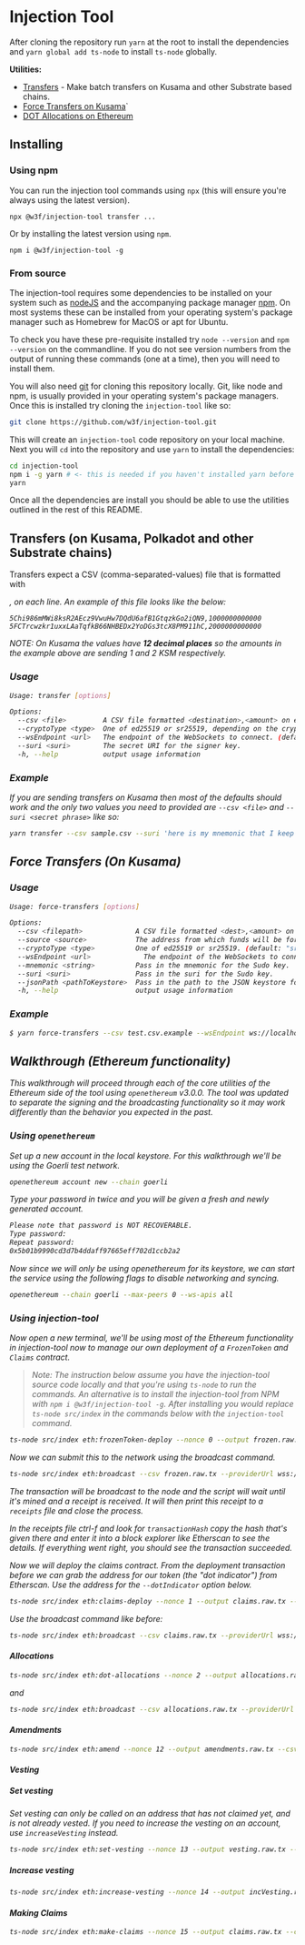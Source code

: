 # Injection Tool

After cloning the repository run `yarn` at the root to install the dependencies and `yarn global add ts-node` to install `ts-node` globally.

**Utilities:**

- [Transfers](#transfers) - Make batch transfers on Kusama and other Substrate based chains.
- [Force Transfers on Kusama](#force-transfers-on-kusama)`  
- [DOT Allocations on Ethereum](#dot-allocations-on-ethereum)

## Installing

### Using npm

You can run the injection tool commands using `npx` (this will ensure you're always using the latest version).

```
npx @w3f/injection-tool transfer ...
```

Or by installing the latest version using `npm`.

```
npm i @w3f/injection-tool -g
```

### From source

The injection-tool requires some dependencies to be installed on your system such as [nodeJS](https://nodejs.org)
and the accompanying package manager [npm](https://npmjs.org). On most systems these can be installed from your
operating system's package manager such as Homebrew for MacOS or apt for Ubuntu.

To check you have these pre-requisite installed try `node --version` and `npm --version` on the commandline. If you
do not see version numbers from the output of running these commands (one at a time), then you will need to install
them.

You will also need [git](https://git-scm.com/) for cloning this repository locally. Git, like node and npm, is
usually provided in your operating system's package managers. Once this is installed try cloning the `injection-tool`
like so:

```sh
git clone https://github.com/w3f/injection-tool.git
```

This will create an `injection-tool` code repository on your local machine. Next you will `cd` into the repository and use `yarn`
to install the dependencies:

```sh
cd injection-tool
npm i -g yarn # <- this is needed if you haven't installed yarn before
yarn
```

Once all the dependencies are install you should be able to use the utilities outlined in the rest of this README.

## Transfers (on Kusama, Polkadot and other Substrate chains)

Transfers expect a CSV (comma-separated-values) file that is formatted with <address>,<amount> on each line. An example
of this file looks like the below:

```csv
5Chi986mMWi8ksR2AEcz9VwuHw7DQdU6afB1GtqzkGo2iQN9,1000000000000
5FCTrcwzkr1uxxLAaTqfkB66NHBEDx2YoDGs3tcX8PM911hC,2000000000000
```

NOTE: On Kusama the values have **12 decimal places** so the amounts in the example above are sending 1 and 2 KSM respectively.

### Usage

```sh
Usage: transfer [options]

Options:
  --csv <file>         A CSV file formatted <destination>,<amount> on each line.
  --cryptoType <type>  One of ed25519 or sr25519, depending on the crypto used to derive your keys. (default: "sr25519")
  --wsEndpoint <url>   The endpoint of the WebSockets to connect. (default: "wss://cc3-4.kusama.network")
  --suri <suri>        The secret URI for the signer key.
  -h, --help           output usage information
```

### Example

If you are sending transfers on Kusama then most of the defaults should work and the only two values you need to
provided are `--csv <file>` and `--suri <secret phrase>` like so: 

```sh
yarn transfer --csv sample.csv --suri 'here is my mnemonic that I keep very safe because it holds the funds'
```

## Force Transfers (On Kusama)

### Usage

```sh
Usage: force-transfers [options]

Options:
  --csv <filepath>             A CSV file formatted <dest>,<amount> on each line.
  --source <source>            The address from which funds will be force transferred from.
  --cryptoType <type>          One of ed25519 or sr25519. (default: "sr25519")
  --wsEndpoint <url>             The endpoint of the WebSockets to connect with. (default: "wss://canary-4.kusama.network")
  --mnemonic <string>          Pass in the mnemonic for the Sudo key.
  --suri <suri>                Pass in the suri for the Sudo key.
  --jsonPath <pathToKeystore>  Pass in the path to the JSON keystore for the Sudo key.
  -h, --help                   output usage information
```

### Example

```sh
$ yarn force-transfers --csv test.csv.example --wsEndpoint ws://localhost:9944 --mnemonic 'one two three four' --source 5GrwvaEF5zXb26Fz9rcQpDWS57CtERHpNehXCPcNoHGKutQY
```

## Walkthrough (Ethereum functionality)

This walkthrough will proceed through each of the core utilities of the 
Ethereum side of the tool using `openethereum` v3.0.0. The tool was updated
to separate the signing and the broadcasting functionality so it may work
differently than the behavior you expected in the past.

### Using `openethereum`

Set up a new account in the local keystore. For this walkthrough we'll be using
the Goerli test network.

```zsh
openethereum account new --chain goerli
```

Type your password in twice and you will be given a fresh and newly generated
account.

```zsh
Please note that password is NOT RECOVERABLE.
Type password: 
Repeat password: 
0x5b01b9990cd3d7b4ddaff97665eff702d1ccb2a2
```

Now since we will only be using openethereum for its keystore, we can start
the service using the following flags to disable networking and syncing.

```zsh
openethereum --chain goerli --max-peers 0 --ws-apis all
```

### Using injection-tool

Now open a new terminal, we'll be using most of the Ethereum functionality
in injection-tool now to manage our own deployment of a `FrozenToken` and
`Claims` contract.

> Note: The instruction below assume you have the injection-tool source code
> locally and that you're using `ts-node` to run the commands. An alternative
> is to install the injection-tool from NPM with `npm i @w3f/injection-tool -g`.
> After installing you would replace `ts-node src/index` in the commands below
> with the `injection-tool` command.

```zsh
ts-node src/index eth:frozenToken-deploy --nonce 0 --output frozen.raw.tx --owner 0x5b01b9990cd3d7b4ddaff97665eff702d1ccb2a2 --from 0x5b01b9990cd3d7b4ddaff97665eff702d1ccb2a2 --password <your_password>
```

Now we can submit this to the network using the broadcast command.

```zsh
ts-node src/index eth:broadcast --csv frozen.raw.tx --providerUrl wss://goerli.infura.io/ws/v3/7121204aac9a45dcb9c2cc825fb85159
```

The transaction will be broadcast to the node and the script will wait until
it's mined and a receipt is received. It will then print this receipt to a 
`receipts` file and close the process.

In the receipts file ctrl-f and look for `transactionHash` copy the hash that's
given there and enter it into a block explorer like Etherscan to see the details. If everything went right, you should see the transaction succeeded.

Now we will deploy the claims contract. From the deployment transaction before
we can grab the address for our token (the "dot indicator") from Etherscan.
Use the address for the `--dotIndicator` option below.

```zsh
ts-node src/index eth:claims-deploy --nonce 1 --output claims.raw.tx --dotIndicator 0x10068eBE0665BB6d7a58deBB0C1c262849613505 --owner 0x5b01b9990cd3d7b4ddaff97665eff702d1ccb2a2 --from 0x5b01b9990cd3d7b4ddaff97665eff702d1ccb2a2 --password <your_password>
```

Use the broadcast command like before:

```zsh
ts-node src/index eth:broadcast --csv claims.raw.tx --providerUrl wss://goerli.infura.io/ws/v3/7121204aac9a45dcb9c2cc825fb85159
```

#### Allocations

```zsh
ts-node src/index eth:dot-allocations --nonce 2 --output allocations.raw.tx --csv allocations.csv --frozenToken 0x10068eBE0665BB6d7a58deBB0C1c262849613505 --from 0x5b01b9990cd3d7b4ddaff97665eff702d1ccb2a2 --password <your_password>
```

and 

```zsh
ts-node src/index eth:broadcast --csv allocations.raw.tx --providerUrl wss://goerli.infura.io/ws/v3/7121204aac9a45dcb9c2cc825fb85159
```

#### Amendments

```zsh
ts-node src/index eth:amend --nonce 12 --output amendments.raw.tx --csv amend.csv --claims 0x2f0C597Ce268d8dBFD8a7C33639d34A4bBd1ec41 --from 0x5b01b9990cd3d7b4ddaff97665eff702d1ccb2a2 --password <your_password>
```

#### Vesting

##### Set vesting

Set vesting can only be called on an address that has not claimed yet, and is
not already vested. If you need to increase the vesting on an account, use 
`increaseVesting` instead.

```zsh
ts-node src/index eth:set-vesting --nonce 13 --output vesting.raw.tx --csv vesting.csv --claims 0x2f0C597Ce268d8dBFD8a7C33639d34A4bBd1ec41 --from 0x5b01b9990cd3d7b4ddaff97665eff702d1ccb2a2 --password <your_password>
```

##### Increase vesting

```zsh
ts-node src/index eth:increase-vesting --nonce 14 --output incVesting.raw.tx --csv incVesting.csv --claims 0x2f0C597Ce268d8dBFD8a7C33639d34A4bBd1ec41 --from 0x5b01b9990cd3d7b4ddaff97665eff702d1ccb2a2 --password <your_password>
```

#### Making Claims

```zsh
ts-node src/index eth:make-claims --nonce 15 --output claims.raw.tx --csv claims.csv --claims 0x2f0C597Ce268d8dBFD8a7C33639d34A4bBd1ec41 --from 0x5b01b9990cd3d7b4ddaff97665eff702d1ccb2a2 --password <your_password>
```
